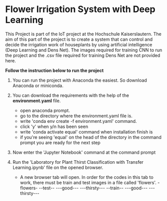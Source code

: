 # Flower Irrigation System with Deep Learning 

This Project is part of the IoT project at the Hochschule Kaiserslautern. The aim of this part of the project is to create a system that can control and decide the irrigation work of houseplants by using artificial intelligence (Deep Learning and Dens Net). The images required for training CNN to run the project and the .csv file required for training Dens Net are not provided here. 

**Follow the instruction below to run the project**

1. You can run the project with Anaconda the easiest. So download Anaconda or miniconda.

2. You can download the requirements with the help of the **environment.yaml** file.

    - open anaconda prompt.
    - go to the directory where the environment.yaml file is.
    - write 'conda env create -f environment.yaml' command. 
    - click 'y' when y/n has been seen
    - write 'conda activate equal' command when installation finish is
    - if you're seeing 'equal' on the head of the directory in the command prompt you are ready for the next step
    
3. Now enter the 'Jupyter Notebook' command at the command prompt

4. Run the 'Laboratory for Plant Thirst Classification with Transfer Learning.ipynb' file on the opened browser.
    * A new browser tab will open. In order for the codes in this tab to work, there must be train and test images in a file called 'flowers'. 
        -flowers-
        --test--
        ---good---
        ---thirsty---
        --train--
        ---good---
        ---thirsty---
    